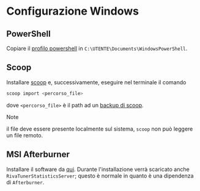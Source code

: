 # Configurazione Windows
## PowerShell
Copiare il [profilo powershell](https://github.com/lu-papagni/dots-win/raw/main/Microsoft.PowerShell_profile.ps1) in
`C:\UTENTE\Documents\WindowsPowerShell`.

## Scoop
Installare [scoop](https://scoop.sh/) e, successivamente, eseguire nel terminale il comando
```ps1
scoop import <percorso_file>
```
dove `<percorso_file>` è il path ad un [backup di scoop](https://github.com/lu-papagni/dots-win/raw/main/scoop-backup.json).

> [!NOTE]
> il file deve essere presente localmente sul sistema, `scoop` non può leggere un file remoto.

## MSI Afterburner
Installare il software da [qui](https://www.guru3d.com/download/msi-afterburner-beta-download/).
Durante l'installazione verrà scaricato anche `RivaTunerStatisticsServer`;
questo è normale in quanto è una dipendenza di `Afterburner`.
